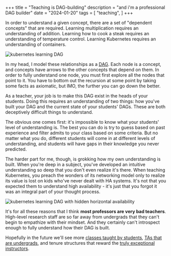 +++
title = "Teaching is DAG-building"
description = "and i'm a professional DAG builder"
date = "2024-01-20"
tags = [
  "teaching",
]
+++

In order to understand a given concept, there are a set of "dependent concepts" that are required. Learning multiplication requires an understanding of addition. Learning how to cook a steak requires an understanding of temperature control. Learning Kubernetes requires an understanding of containers.

![kubernetes learning DAG](/img/kube_horizontal.svg)

In my head, I model these relationships as a [DAG](https://en.wikipedia.org/wiki/Directed_acyclic_graph). Each node is a concept, and concepts have arrows to the other concepts that depend on them. In order to fully understand one node, you must first explore all the nodes that point to it. You have to bottom out the recursion at some point by taking some facts as axiomatic, but IMO, the further you can go down the better.

As a teacher, your job is to make this DAG exist in the heads of your students. Doing this requires an understanding of two things: how you've built your DAG and the current state of your students' DAGs. These are both deceptively difficult things to understand.

The obvious one comes first: it's impossible to know what your students' level of understanding is. The best you can do is try to guess based on past experience and filter admits to your class based on some criteria. But no matter what you do, different students will come in at different levels of understanding, and students will have gaps in their knowledge you never predicted.

The harder part for me, though, is grokking how my own understanding is built. When you're deep in a subject, you've developed an intuitive understanding so deep that you don't even realize it's there. When teaching Kubernetes, you preach the wonders of its networking model only to realize its value is lost on kids who've never dealt with HA systems. It's not that you expected them to understand high availability - it's just that you forgot it was an integral part of your thought process.

![kubernetes learning DAG with hidden horizontal availability](/img/kube_hidden_horizontal.svg)

It's for all these reasons that I think **most professors are very bad teachers**. High-level research staff are so far away from undergrads that they can't begin to empathize with their mindset. And they certainly can't introspect enough to fully understand how their DAG is built.

Hopefully in the future we'll see more [classes taught by students](https://www.cis.upenn.edu/~cis19x/), [TAs that are undergrads](https://www.seas.upenn.edu/~cis120/24sp/staff/), and tenure structures that reward the [truly exceptional instructors](https://www.cis.upenn.edu/~swapneel/).


